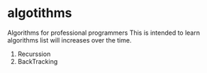 # algotithms
Algorithms for professional programmers
This is intended to learn algorithms list will increases over the time.
1. Recurssion
2. BackTracking





